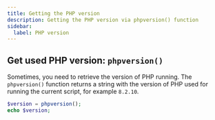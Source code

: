 ```yaml
---
title: Getting the PHP version
description: Getting the PHP version via phpversion() function
sidebar:
  label: PHP version
---
```


## Get used PHP version: `phpversion()`
Sometimes, you need to retrieve the version of PHP running.
The `phpversion()` function returns a string with the version of PHP used for running the current script, for example `8.2.10`.

```php
$version = phpversion();
echo $version;
```
